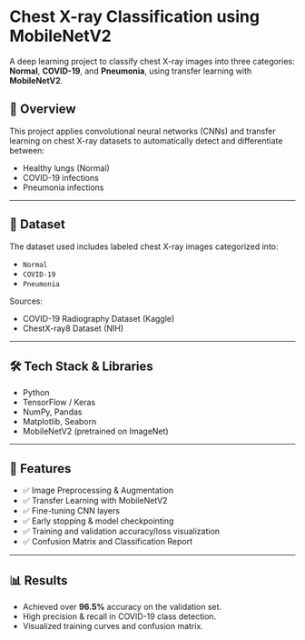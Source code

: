 # Chest X-ray Classification using MobileNetV2

A deep learning project to classify chest X-ray images into three categories: **Normal**, **COVID-19**, and **Pneumonia**, using transfer learning with **MobileNetV2**.

## 🧠 Overview

This project applies convolutional neural networks (CNNs) and transfer learning on chest X-ray datasets to automatically detect and differentiate between:
- Healthy lungs (Normal)
- COVID-19 infections
- Pneumonia infections

---

## 📁 Dataset

The dataset used includes labeled chest X-ray images categorized into:
- `Normal`
- `COVID-19`
- `Pneumonia`

Sources:
- COVID-19 Radiography Dataset (Kaggle)
- ChestX-ray8 Dataset (NIH)

---

## 🛠️ Tech Stack & Libraries

- Python
- TensorFlow / Keras
- NumPy, Pandas
- Matplotlib, Seaborn
- MobileNetV2 (pretrained on ImageNet)

---

## 🚀 Features

- ✅ Image Preprocessing & Augmentation
- ✅ Transfer Learning with MobileNetV2
- ✅ Fine-tuning CNN layers
- ✅ Early stopping & model checkpointing
- ✅ Training and validation accuracy/loss visualization
- ✅ Confusion Matrix and Classification Report

---

## 📊 Results

- Achieved over **96.5%** accuracy on the validation set.
- High precision & recall in COVID-19 class detection.
- Visualized training curves and confusion matrix.

